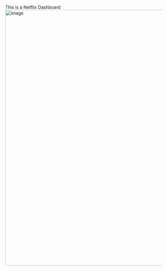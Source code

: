 This is a Netflix Dashboard
<img width="1671" height="822" alt="image" src="https://github.com/user-attachments/assets/edd8f399-3064-4dc8-bbf0-d882b186f5b0" />
